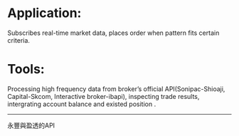 # Application:
Subscribes real-time market data, places order when pattern fits certain criteria.

# Tools:
Processing high frequency data from broker’s official API(Sonipac-Shioaji, Capital-Skcom, Interactive broker-ibapi), inspecting trade results, intergrating account balance and existed position .

<hr>
永豐與盈透的API
